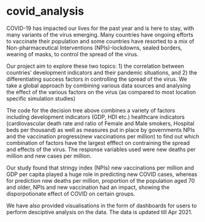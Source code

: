 # covid_analysis
COVID-19 has impacted our lives for the past year and is here to stay, with many variants of the virus emerging. Many countries have ongoing efforts to vaccinate their population and some countries have resorted to a mix of Non-pharmaceutical Interventions (NPIs)-lockdowns, sealed borders, wearing of masks, to control the spread of the virus.

Our project aim to explore these two topics: 1) the correlation between countries’ development indicators and their pandemic situations, and 2) the differentiating success factors in controlling the spread of the virus. We take a global approach by combining various data sources and analysing the effect of the various factors on the virus (as compared to most location specific simulation studies)

The code for the decision tree above combines a variety of factors including development indicators (GDP, HDI etc.) healthcare indicators (cardiovascular death rate and ratio of Female and Male smokers, Hospital beds per thousand) as well as measures put in place by governments NPIs and the vaccination progress(new vaccinations per million)  to find out which combination of factors have the largest efffect on contraining the spread and effects of the virus. The response variables used were new deaths per million and new cases per million.

Our study found that stringy index (NPIs) new vaccinations per million and  GDP per capita played a huge role in predicting new COVID cases, whereas for prediction new deaths per million, proportion of the population aged 70 and older, NPIs and new vaccination had an impact, showing the disporpotionate effect of COVID on certain groups.

We have also provided visualisations in the form of dashboards for users to perform desciptive analysis on the data. The data is updated till Apr 2021.
